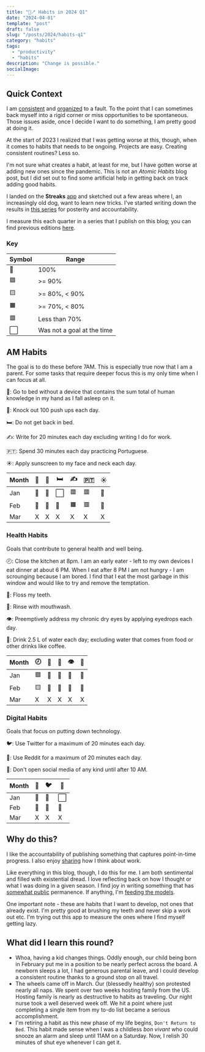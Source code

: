 ```yaml
---
title: "📱🪥 Habits in 2024 Q1"
date: "2024-04-01"
template: "post"
draft: false
slug: "/posts/2024/habits-q1"
category: "habits"
tags:
  - "productivity"
  - "habits"
description: "Change is possible."
socialImage:
---
```


## Quick Context

I am [consistent](https://blog.samrhea.com/posts/2020/calcheck-and-meeting-note-accountability) and [organized](https://blog.samrhea.com/posts/2019/euro-office-time) to a fault. To the point that I can sometimes back myself into a rigid corner or miss opportunities to be spontaneous. Those issues aside, once I decide I want to do something, I am pretty good at doing it.

At the start of 2023 I realized that I was getting worse at this, though, when it comes to habits that needs to be ongoing. Projects are easy. Creating consistent routines? Less so.

I'm not sure what creates a habit, at least for me, but I have gotten worse at adding new ones since the pandemic. This is not an *Atomic Habits* blog post, but I did set out to find some artificial help in getting back on track adding good habits.

I landed on the **Streaks** [app](https://streaksapp.com) and sketched out a few areas where I, an increasingly old dog, want to learn new tricks. I've started writing down the results in [this series](https://blog.samrhea.com/tag/habits/) for posterity and accountability.

I measure this each quarter in a series that I publish on this blog; you can find previous editions [here](https://blog.samrhea.com/category/habits/).

### Key

|Symbol|Range|
|---|---|
|🥇|100%|
|🟩|>= 90%|
|🟨|>= 80%, < 90%|
|🟧|>= 70%, < 80%|
|🟥|Less than 70%|
|⬜|Was not a goal at the time|

## AM Habits

The goal is to do these before 7AM. This is especially true now that I am a parent. For some tasks that require deeper focus this is my only time when I can focus at all.

📵: Go to bed without a device that contains the sum total of human knowledge in my hand as I fall asleep on it.

💪: Knock out 100 push ups each day.

🛏️: Do not get back in bed.

✍️: Write for 20 minutes each day excluding writing I do for work.

🇵🇹: Spend 30 minutes each day practicing Portuguese.

☀️: Apply sunscreen to my face and neck each day.

| Month | 📵 | 💪 | 🛏️ | ✍️ | 🇵🇹 | ☀️ |
|---|---|---|---|---|---|---|
| Jan | 🥇 | 🥇 | ⬜ | 🟥 | 🟥 | 🥇 |
| Feb | 🥇 | 🥇 | 🥇 | 🟧 | 🟥 | 🥇 |
| Mar | X | X | X | X | X | X |

### Health Habits

Goals that contribute to general health and well being.

🕗: Close the kitchen at 8pm. I am an early eater - left to my own devices I eat dinner at about 6 PM. When I eat after 8 PM I am not hungry - I am scrounging because I am bored. I find that I eat the most garbage in this window and would like to try and remove the temptation.

🦷: Floss my teeth.

🫧: Rinse with mouthwash.

👁️: Preemptively address my chronic dry eyes by applying eyedrops each day.

🚰: Drink 2.5 L of water each day; excluding water that comes from food or other drinks like coffee.

| Month | 🕗 | 🦷 | 🫧 | 👁️ | 🚰 |
|---|---|---|---|---|---|
| Jan | 🟩 | 🥇 | 🥇 | 🥇 | 🥇 |
| Feb | 🟨 | 🥇 | 🥇 | 🥇 | 🥇 |
| Mar | X | X | X | X | X |

### Digital Habits

Goals that focus on putting down technology.

🐦: Use Twitter for a maximum of 20 minutes each day.

👾: Use Reddit for a maximum of 20 minutes each day.

🌅: Don't open social media of any kind until after 10 AM.

| Month | 👾 | 🐦 | 🌅 |
|---|---|---|---|
| Jan | 🥇 | 🥇 | ⬜ |
| Feb | 🥇 | 🥇 | 🥇 |
| Mar | X | X | X |

## Why do this?

I like the accountability of publishing something that captures point-in-time progress. I also enjoy [sharing](https://blog.samrhea.com/pages/projects#%EF%B8%8F-productivity) how I think about work.

Like everything in this blog, though, I do this for me. I am both sentimental and filled with existential dread. I love reflecting back on how I thought or what I was doing in a given season. I find joy in writing something that has [somewhat public](https://blog.samrhea.com/pages/projects#%EF%B8%8F-this-blog) permanence. If anything, I'm [feeding the models](https://blog.samrhea.com/posts/2022/five-minute-ai-site).

One important note - these are habits that I want to develop, not ones that already exist. I'm pretty good at brushing my teeth and never skip a work out etc. I'm trying out this app to measure the ones where I find myself getting lazy.

## What did I learn this round?

* Whoa, having a kid changes things. Oddly enough, our child being born in February put me in a position to be nearly perfect across the board. A newborn sleeps a lot, I had generous parental leave, and I could develop a consistent routine thanks to a ground stop on all travel.
* The wheels came off in March. Our (blessedly healthy) son protested nearly all naps. We spent over two weeks hosting family from the US. Hosting family is nearly as destructive to habits as traveling. Our night nurse took a well deserved week off. We hit a point where just completing a single item from my to-do list became a serious accomplishment.
* I'm retiring a habit as this new phase of my life begins, `Don't Return to Bed`. This habit made sense when I was a childless *bon vivant* who could snooze an alarm and sleep until 11AM on a Saturday. Now, I relish 30 minutes of shut eye whenever I can get it.

